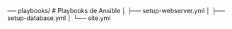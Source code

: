 ── playbooks/              # Playbooks de Ansible
│   ├── setup-webserver.yml
│   ├── setup-database.yml
│   └── site.yml